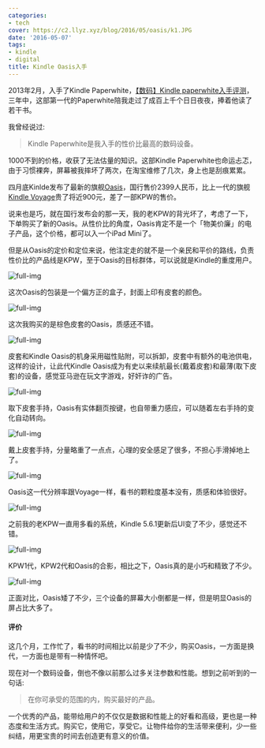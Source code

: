 ```yaml
---
categories:
- tech
cover: https://c2.llyz.xyz/blog/2016/05/oasis/k1.JPG
date: '2016-05-07'
tags:
- kindle
- digital
title: Kindle Oasis入手
---
```


2013年2月，入手了Kindle Paperwhite，[【数码】Kindle paperwhite入手评测](https://luolei.org/kindle-paper-white-review/)，三年中，这部第一代的Paperwhite陪我走过了成百上千个日日夜夜，捧着他读了若干书。

我曾经说过:

> Kindle Paperwhite是我入手的性价比最高的数码设备。

1000不到的价格，收获了无法估量的知识。这部Kindle Paperwhite也命运忐忑，由于习惯裸奔，屏幕被我摔坏了两次，在淘宝维修了几次，身上也是刮痕累累。

四月底Kinlde发布了最新的旗舰[Oasis](https://www.amazon.cn/kindle-store/dp/B010EJPW7C)，国行售价2399人民币，比上一代的旗舰[Kindle Voyage](https://www.amazon.cn/gp/product/B00MEY0VWW/ref=fs_kindlev)贵了将近900元，差了一部KPW的售价。

说来也是巧，就在国行发布会的那一天，我的老KPW的背光坏了，考虑了一下，下单购买了新的Oasis。从性价比的角度，Oasis肯定不是一个「物美价廉」的电子产品，这个价格，都可以入一个iPad Mini了。

但是从Oasis的定价和定位来说，他注定走的就不是一个亲民和平价的路线，负责性价比的产品线是KPW，至于Oasis的目标群体，可以说就是Kindle的重度用户。

![full-img](https://c2.llyz.xyz/blog/2016/05/oasis/k1.JPG)

这次Oasis的包装是一个偏方正的盒子，封面上印有皮套的颜色。

![full-img](https://c2.llyz.xyz/blog/2016/05/oasis/k2.JPG)

这次我购买的是棕色皮套的Oasis，质感还不错。

![full-img](https://c2.llyz.xyz/blog/2016/05/oasis/k8.JPG)

皮套和Kindle Oasis的机身采用磁性贴附，可以拆卸，皮套中有额外的电池供电，这样的设计，让此代Kindle Oasis成为有史以来续航最长(戴着皮套)和最薄(取下皮套)的设备，感觉亚马逊在玩文字游戏，好奸诈的广告。

![full-img](https://c2.llyz.xyz/blog/2016/05/oasis/k4.JPG)

取下皮套手持，Oasis有实体翻页按键，也自带重力感应，可以随着左右手持的变化自动转向。

![full-img](https://c2.llyz.xyz/blog/2016/05/oasis/k6.JPG)

戴上皮套手持，分量略重了一点点，心理的安全感足了很多，不担心手滑掉地上了。

![full-img](https://c2.llyz.xyz/blog/2016/05/oasis/k10.JPG)

Oasis这一代分辨率跟Voyage一样，看书的颗粒度基本没有，质感和体验很好。

![full-img](https://c2.llyz.xyz/blog/2016/05/oasis/k5.JPG)

之前我的老KPW一直用多看的系统，Kindle 5.6.1更新后UI变了不少，感觉还不错。

![full-img](https://c2.llyz.xyz/blog/2016/05/oasis/k12.JPG)

KPW1代，KPW2代和Oasis的合影，相比之下，Oasis真的是小巧和精致了不少。

![full-img](https://c2.llyz.xyz/blog/2016/05/oasis/k11.JPG)

正面对比，Oasis矮了不少，三个设备的屏幕大小倒都是一样，但是明显Oasis的屏占比大多了。

#### 评价

这几个月，工作忙了，看书的时间相比以前是少了不少，购买Oasis，一方面是换代，一方面也是带有一种情怀吧。

现在对一个数码设备，倒也不像以前那么过多关注参数和性能。想到之前听到的一句话:

> 在你可承受的范围的内，购买最好的产品。

一个优秀的产品，能带给用户的不仅仅是数据和性能上的好看和高级，更也是一种态度和生活方式。购买它，使用它，享受它。让物件给你的生活带来便利，少一些纠结，用更宝贵的时间去创造更有意义的价值。
